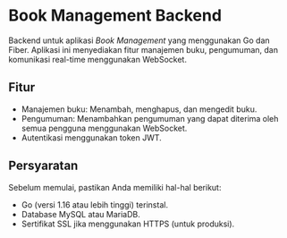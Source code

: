 # Book Management Backend

Backend untuk aplikasi *Book Management* yang menggunakan Go dan Fiber. Aplikasi ini menyediakan fitur manajemen buku, pengumuman, dan komunikasi real-time menggunakan WebSocket.

## Fitur

- Manajemen buku: Menambah, menghapus, dan mengedit buku.
- Pengumuman: Menambahkan pengumuman yang dapat diterima oleh semua pengguna menggunakan WebSocket.
- Autentikasi menggunakan token JWT.

## Persyaratan

Sebelum memulai, pastikan Anda memiliki hal-hal berikut:

- Go (versi 1.16 atau lebih tinggi) terinstal.
- Database MySQL atau MariaDB.
- Sertifikat SSL jika menggunakan HTTPS (untuk produksi).
